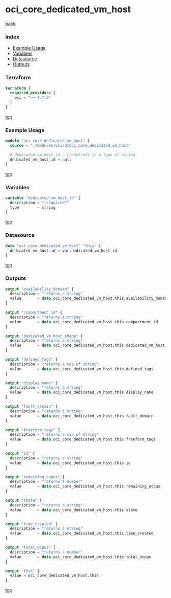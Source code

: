 # oci_core_dedicated_vm_host

[back](../oci.md)

### Index

- [Example Usage](#example-usage)
- [Variables](#variables)
- [Datasource](#datasource)
- [Outputs](#outputs)

### Terraform

```terraform
terraform {
  required_providers {
    oci = ">= 4.7.0"
  }
}
```

[top](#index)

### Example Usage

```terraform
module "oci_core_dedicated_vm_host" {
  source = "./modules/oci/d/oci_core_dedicated_vm_host"

  # dedicated_vm_host_id - (required) is a type of string
  dedicated_vm_host_id = null
}
```

[top](#index)

### Variables

```terraform
variable "dedicated_vm_host_id" {
  description = "(required)"
  type        = string
}
```

[top](#index)

### Datasource

```terraform
data "oci_core_dedicated_vm_host" "this" {
  dedicated_vm_host_id = var.dedicated_vm_host_id
}
```

[top](#index)

### Outputs

```terraform
output "availability_domain" {
  description = "returns a string"
  value       = data.oci_core_dedicated_vm_host.this.availability_domain
}

output "compartment_id" {
  description = "returns a string"
  value       = data.oci_core_dedicated_vm_host.this.compartment_id
}

output "dedicated_vm_host_shape" {
  description = "returns a string"
  value       = data.oci_core_dedicated_vm_host.this.dedicated_vm_host_shape
}

output "defined_tags" {
  description = "returns a map of string"
  value       = data.oci_core_dedicated_vm_host.this.defined_tags
}

output "display_name" {
  description = "returns a string"
  value       = data.oci_core_dedicated_vm_host.this.display_name
}

output "fault_domain" {
  description = "returns a string"
  value       = data.oci_core_dedicated_vm_host.this.fault_domain
}

output "freeform_tags" {
  description = "returns a map of string"
  value       = data.oci_core_dedicated_vm_host.this.freeform_tags
}

output "id" {
  description = "returns a string"
  value       = data.oci_core_dedicated_vm_host.this.id
}

output "remaining_ocpus" {
  description = "returns a number"
  value       = data.oci_core_dedicated_vm_host.this.remaining_ocpus
}

output "state" {
  description = "returns a string"
  value       = data.oci_core_dedicated_vm_host.this.state
}

output "time_created" {
  description = "returns a string"
  value       = data.oci_core_dedicated_vm_host.this.time_created
}

output "total_ocpus" {
  description = "returns a number"
  value       = data.oci_core_dedicated_vm_host.this.total_ocpus
}

output "this" {
  value = oci_core_dedicated_vm_host.this
}
```

[top](#index)